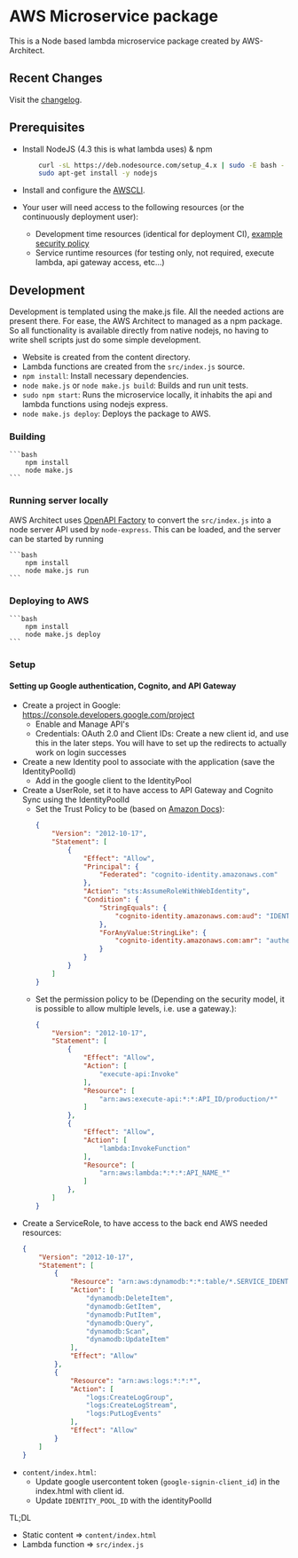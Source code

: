 # AWS Microservice package
This is a Node based lambda microservice package created by AWS-Architect.

## Recent Changes
Visit the [changelog](CHANGELOG.md).

## Prerequisites

* Install NodeJS (4.3 this is what lambda uses) & npm

	```bash
		curl -sL https://deb.nodesource.com/setup_4.x | sudo -E bash -
		sudo apt-get install -y nodejs
	```
* Install and configure the [AWSCLI](http://docs.aws.amazon.com/cli/latest/userguide/installing.html).
* Your user will need access to the following resources (or the continuously deployment user):
	* Development time resources (identical for deployment CI), [example security policy](./bin/deployment-policy.json)
	* Service runtime resources (for testing only, not required, execute lambda, api gateway access, etc...)

## Development
Development is templated using the make.js file. All the needed actions are present there. For ease, the AWS Architect to managed as a npm package. So all functionality is available directly from native nodejs, no having to write shell scripts just do some simple development.

* Website is created from the content directory.
* Lambda functions are created from the `src/index.js` source.
* `npm install`: Install necessary dependencies.
* `node make.js` or `node make.js build`: Builds and run unit tests.
* `sudo npm start`: Runs the microservice locally, it inhabits the api and lambda functions using nodejs express.
* `node make.js deploy`: Deploys the package to AWS.

### Building

	```bash
		npm install
		node make.js
	```
### Running server locally
AWS Architect uses [OpenAPI Factory](https://github.com/wparad/node-openapi-factory) to convert the `src/index.js` into a node server API used by `node-express`.  This can be loaded, and the server can be started by running

	```bash
		npm install
		node make.js run
	```
### Deploying to AWS

	```bash
		npm install
		node make.js deploy
	```
### Setup

#### Setting up Google authentication, Cognito, and API Gateway

* Create a project in Google: https://console.developers.google.com/project
	* Enable and Manage API's
	* Credentials: OAuth 2.0 and Client IDs: Create a new client id, and use this in the later steps.	You will have to set up the redirects to actually work on login successes
* Create a new Identity pool to associate with the application (save the IdentityPoolId)
	* Add in the google client to the IdentityPool
* Create a UserRole, set it to have access to API Gateway and Cognito Sync using the IdentityPoolId
	* Set the Trust Policy to be (based on [Amazon Docs](http://docs.aws.amazon.com/IAM/latest/UserGuide/id_roles_create_for-idp_oidc.html)):
		```json
		{
			"Version": "2012-10-17",
			"Statement": [
				{
					"Effect": "Allow",
					"Principal": {
						"Federated": "cognito-identity.amazonaws.com"
					},
					"Action": "sts:AssumeRoleWithWebIdentity",
					"Condition": {
						"StringEquals": {
							"cognito-identity.amazonaws.com:aud": "IDENTITY_POOL_ID"
						},
						"ForAnyValue:StringLike": {
							"cognito-identity.amazonaws.com:amr": "authenticated"
						}
					}
				}
			]
		}
		```
	* Set the permission policy to be (Depending on the security model, it is possible to allow multiple levels, i.e. use a gateway.):
		```json
		{
			"Version": "2012-10-17",
			"Statement": [
				{
					"Effect": "Allow",
					"Action": [
						"execute-api:Invoke"
					],
					"Resource": [
						"arn:aws:execute-api:*:*:API_ID/production/*"
					]
				},
				{
					"Effect": "Allow",
					"Action": [
						"lambda:InvokeFunction"
					],
					"Resource": [
						"arn:aws:lambda:*:*:*:API_NAME_*"
					]
				},
			]
		}
		```
* Create a ServiceRole, to have access to the back end AWS needed resources:
	```json
	{
		"Version": "2012-10-17",
		"Statement": [
			{
				"Resource": "arn:aws:dynamodb:*:*:table/*.SERVICE_IDENTIFIER.*",
				"Action": [
					"dynamodb:DeleteItem",
					"dynamodb:GetItem",
					"dynamodb:PutItem",
					"dynamodb:Query",
					"dynamodb:Scan",
					"dynamodb:UpdateItem"
				],
				"Effect": "Allow"
			},
			{
				"Resource": "arn:aws:logs:*:*:*",
				"Action": [
					"logs:CreateLogGroup",
					"logs:CreateLogStream",
					"logs:PutLogEvents"
				],
				"Effect": "Allow"
			}
		]
	}
	```
* `content/index.html`:
	* Update google usercontent token (`google-signin-client_id`) in the index.html with client id.
	* Update `IDENTITY_POOL_ID` with the identityPoolId

TL;DL

* Static content => `content/index.html`
* Lambda function => `src/index.js`
